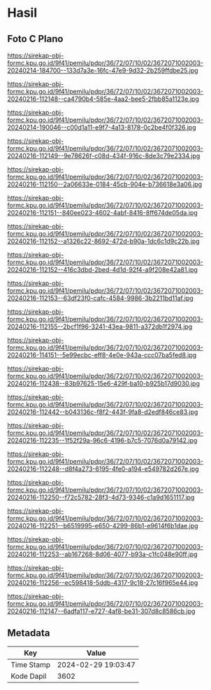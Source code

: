 # Hasil

## Foto C Plano

https://sirekap-obj-formc.kpu.go.id/9f41/pemilu/pdpr/36/72/07/10/02/3672071002003-20240214-184700--133d7a3e-16fc-47e9-9d32-2b259ffdbe25.jpg

https://sirekap-obj-formc.kpu.go.id/9f41/pemilu/pdpr/36/72/07/10/02/3672071002003-20240216-112148--ca4790b4-585e-4aa2-bee5-2fbb85a1123e.jpg

https://sirekap-obj-formc.kpu.go.id/9f41/pemilu/pdpr/36/72/07/10/02/3672071002003-20240214-190046--c00d1a11-e9f7-4a13-8178-0c2be4f0f326.jpg

https://sirekap-obj-formc.kpu.go.id/9f41/pemilu/pdpr/36/72/07/10/02/3672071002003-20240216-112149--9e78626f-c08d-434f-916c-8de3c79e2334.jpg

https://sirekap-obj-formc.kpu.go.id/9f41/pemilu/pdpr/36/72/07/10/02/3672071002003-20240216-112150--2a06633e-0184-45cb-904e-b736618e3a06.jpg

https://sirekap-obj-formc.kpu.go.id/9f41/pemilu/pdpr/36/72/07/10/02/3672071002003-20240216-112151--840ee023-4602-4abf-8416-8ff674de05da.jpg

https://sirekap-obj-formc.kpu.go.id/9f41/pemilu/pdpr/36/72/07/10/02/3672071002003-20240216-112152--a1326c22-8692-472d-b90a-1dc6c1d9c22b.jpg

https://sirekap-obj-formc.kpu.go.id/9f41/pemilu/pdpr/36/72/07/10/02/3672071002003-20240216-112152--416c3dbd-2bed-4d1d-92f4-a9f208e42a81.jpg

https://sirekap-obj-formc.kpu.go.id/9f41/pemilu/pdpr/36/72/07/10/02/3672071002003-20240216-112153--63df23f0-cafc-4584-9986-3b2211bd11af.jpg

https://sirekap-obj-formc.kpu.go.id/9f41/pemilu/pdpr/36/72/07/10/02/3672071002003-20240216-112155--2bcf1f96-3241-43ea-9811-a372db1f2974.jpg

https://sirekap-obj-formc.kpu.go.id/9f41/pemilu/pdpr/36/72/07/10/02/3672071002003-20240216-114151--5e99ecbc-eff8-4e0e-943a-ccc07ba5fed8.jpg

https://sirekap-obj-formc.kpu.go.id/9f41/pemilu/pdpr/36/72/07/10/02/3672071002003-20240216-112438--83b97625-15e6-429f-ba10-b925b17d9030.jpg

https://sirekap-obj-formc.kpu.go.id/9f41/pemilu/pdpr/36/72/07/10/02/3672071002003-20240216-112442--b043136c-f8f2-443f-9fa8-d2edf846ce83.jpg

https://sirekap-obj-formc.kpu.go.id/9f41/pemilu/pdpr/36/72/07/10/02/3672071002003-20240216-112235--1f52f29a-96c6-4196-b7c5-7076d0a79142.jpg

https://sirekap-obj-formc.kpu.go.id/9f41/pemilu/pdpr/36/72/07/10/02/3672071002003-20240216-112248--d8f4a273-6195-4fe0-a194-e549782d267e.jpg

https://sirekap-obj-formc.kpu.go.id/9f41/pemilu/pdpr/36/72/07/10/02/3672071002003-20240216-112250--f72c5782-28f3-4d73-9346-c1a9d1651117.jpg

https://sirekap-obj-formc.kpu.go.id/9f41/pemilu/pdpr/36/72/07/10/02/3672071002003-20240216-112251--b6519995-e650-4299-86b1-e9614f6b1dae.jpg

https://sirekap-obj-formc.kpu.go.id/9f41/pemilu/pdpr/36/72/07/10/02/3672071002003-20240216-112253--ab167268-8d06-4077-b93a-c1fc048e90ff.jpg

https://sirekap-obj-formc.kpu.go.id/9f41/pemilu/pdpr/36/72/07/10/02/3672071002003-20240216-112256--ec598418-5ddb-4317-9c18-27c16f965e44.jpg

https://sirekap-obj-formc.kpu.go.id/9f41/pemilu/pdpr/36/72/07/10/02/3672071002003-20240216-112147--6adfa117-e727-4af8-be31-307d8c8586cb.jpg


## Metadata

| Key        | Value               |
| ---------- | ------------------- |
| Time Stamp | 2024-02-29 19:03:47 |
| Kode Dapil | 3602                |




